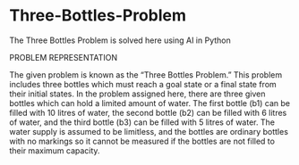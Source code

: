 # Three-Bottles-Problem
The Three Bottles Problem is solved here using AI in Python



PROBLEM REPRESENTATION

The given problem is known as the “Three Bottles Problem.” This problem includes three bottles which 
must reach a goal state or a final state from their initial states.
In the problem assigned here, there are three given bottles which can hold a limited amount of water. 
The first bottle (b1) can be filled with 10 litres of water, the second bottle (b2) can be filled with 6 
litres of water, and the third bottle (b3) can be filled with 5 litres of water. The water supply is assumed 
to be limitless, and the bottles are ordinary bottles with no markings so it cannot be measured if the 
bottles are not filled to their maximum capacity. 

